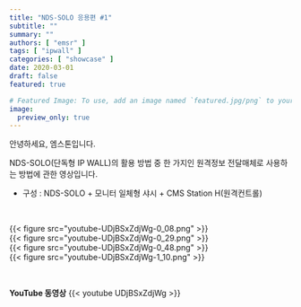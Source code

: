 ```yaml
---
title: "NDS-SOLO 응용편 #1"
subtitle: ""
summary: ""
authors: [ "emsr" ]
tags: [ "ipwall" ]
categories: [ "showcase" ]
date: 2020-03-01
draft: false
featured: true

# Featured Image: To use, add an image named `featured.jpg/png` to your page's folder.
image:
  preview_only: true
---
```


안녕하세요, 엠스톤입니다.

NDS-SOLO(단독형 IP WALL)의 활용 방법 중 한 가지인 원격정보 전달매체로 사용하는 방법에 관한 영상입니다.

- 구성 : NDS-SOLO + 모니터 일체형 샤시 + CMS Station H(원격컨트롤)

&nbsp;

<div class="container"><div class="row no-gutters">
<div class="col-sm-6">{{< figure src="youtube-UDjBSxZdjWg-0_08.png" >}}</div>
<div class="col-sm-6">{{< figure src="youtube-UDjBSxZdjWg-0_29.png" >}}</div>
<div class="col-sm-6">{{< figure src="youtube-UDjBSxZdjWg-0_48.png" >}}</div>
<div class="col-sm-6">{{< figure src="youtube-UDjBSxZdjWg-1_10.png" >}}</div>
</div></div>

&nbsp;

**YouTube 동영상**
{{< youtube UDjBSxZdjWg >}}
